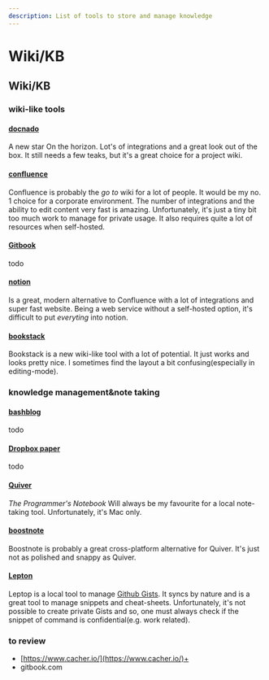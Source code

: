 ```yaml
---
description: List of tools to store and manage knowledge
---
```


# Wiki/KB

## Wiki/KB

### wiki-like tools

#### [docnado](https://github.com/HEInventions/docnado)

A new star On the horizon. Lot's of integrations and a great look out of the box. It still needs a few teaks, but it's a great choice for a project wiki.

#### [confluence](https://www.atlassian.com/software/confluence)

Confluence is probably the _go to_ wiki for a lot of people. It would be my no. 1 choice for a corporate environment. The number of integrations and the ability to edit content very fast is amazing. Unfortunately, it's just a tiny bit too much work to manage for private usage. It also requires quite a lot of resources when self-hosted.

#### [Gitbook](https://gitbook.com)

todo

#### [notion](https://www.notion.so/)

Is a great, modern alternative to Confluence with a lot of integrations and super fast website. Being a web service without a self-hosted option, it's difficult to put _everyting_ into notion.

#### [bookstack](https://www.bookstackapp.com/)

Bookstack is a new wiki-like tool with a lot of potential. It just works and looks pretty nice. I sometimes find the layout a bit confusing\(especially in editing-mode\).

### knowledge management&note taking

#### [bashblog](https://github.com/6uhrmittag/bashblog)

todo

#### [Dropbox paper](https://www.dropbox.com/en/paper)

todo

#### [Quiver](http://happenapps.com/)

_The Programmer's Notebook_ Will always be my favourite for a local note-taking tool. Unfortunately, it's Mac only.

#### [boostnote](https://boostnote.io/)

Boostnote is probably a great cross-platform alternative for Quiver. It's just not as polished and snappy as Quiver.

#### [Lepton](http://hackjutsu.com/Lepton/)

Leptop is a local tool to manage [Github Gists](https://gist.github.com/). It syncs by nature and is a great tool to manage snippets and cheat-sheets. Unfortunately, it's not possible to create private Gists and so, one must always check if the snippet of command is confidential\(e.g. work related\).

### to review

* [https://www.cacher.io/](https://www.cacher.io/)+
* gitbook.com

